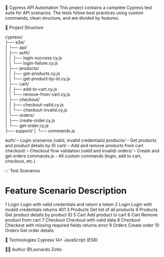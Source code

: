 🧪 Cypress API Automation
This project contains a complete Cypress test suite for API scenarios. The tests follow best practices using custom commands, clean structure, and are divided by features.

📁 Project Structure

cypress/  
├── e2e/  
│   └── api/  
│       ├── auth/  
│       │   ├── login-success.cy.js  
│       │   └── login-failure.cy.js  
│       ├── products/  
│       │   ├── get-products.cy.js  
│       │   └── get-product-by-id.cy.js  
│       ├── cart/  
│       │   ├── add-to-cart.cy.js  
│       │   └── remove-from-cart.cy.js  
│       ├── checkout/  
│       │   ├── checkout-valid.cy.js  
│       │   └── checkout-invalid.cy.js  
│       └── orders/  
│           ├── create-order.cy.js  
│           └── get-order.cy.js  
├── support/
│   └── commands.js  

auth/ – Login scenarios (valid, invalid credentials)
products/ – Get products and product details by ID
cart/ – Add and remove products from cart
checkout/ – Checkout flow validation (valid and invalid)
orders/ – Create and get orders
commands.js – All custom commands (login, add to cart, checkout, etc.)

✅ Test Scenarios
#	Feature	Scenario Description
1	Login	Login with valid credentials and return a token
2	Login	Login with invalid credentials returns 401
3	Products	Get list of all products
4	Products	Get product details by product ID
5	Cart	Add product to cart
6	Cart	Remove product from cart
7	Checkout	Checkout with valid data
8	Checkout	Checkout with missing required fields returns error
9	Orders	Create order
10	Orders	Get order details

🧰 Technologies
Cypress 14+
JavaScript (ES6)

👨‍💻 Author
@Leonardo Zotto